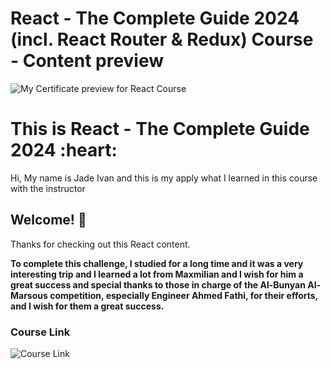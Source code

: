 # React - The Complete Guide 2024 (incl. React Router & Redux) Course - Content preview

![My Certificate preview for React Course](./Certificate/)

<h1>
  This is React - The Complete Guide 2024 :heart:
</h1>

<p class="para">Hi, My name is Jade Ivan and this is my apply what I learned in this course with the instructor</p>

## Welcome! 👋

Thanks for checking out this React content.

**To complete this challenge, I studied for a long time and it was a very interesting trip and I learned a lot from Maxmilian and I wish for him a great success and special thanks to those in charge of the Al-Bunyan Al-Marsous competition, especially Engineer Ahmed Fathi, for their efforts, and I wish for them a great success.**

### Course Link

![Course Link](https://www.udemy.com/course/react-the-complete-guide-incl-redux/)
